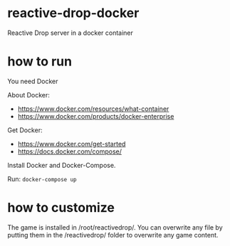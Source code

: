 # reactive-drop-docker
Reactive Drop server in a docker container

# how to run
You need Docker

About Docker:
- https://www.docker.com/resources/what-container
- https://www.docker.com/products/docker-enterprise

Get Docker:
- https://www.docker.com/get-started
- https://docs.docker.com/compose/

Install Docker and Docker-Compose.

Run: `docker-compose up`

# how to customize
The game is installed in /root/reactivedrop/. You can overwrite any file 
by putting them in the /reactivedrop/ folder to overwrite any game content.  

